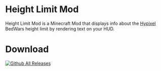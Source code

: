 # Height Limit Mod
Height Limit Mod is a Minecraft Mod that displays info about the [Hypixel](https://hypixel.net) BedWars height
limit by rendering text on your HUD.

# Download

[![Github All Releases](https://img.shields.io/github/downloads/HeightLimitMod/HeightLimitMod/total.svg)]()
